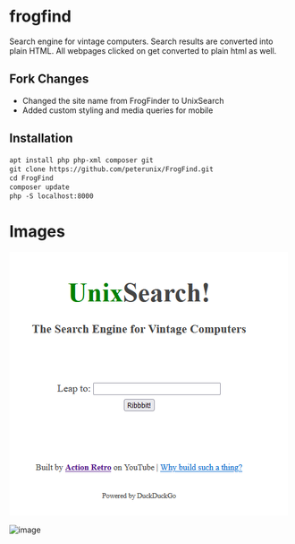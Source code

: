 # frogfind
Search engine for vintage computers. Search results are converted into plain HTML. All webpages clicked on get converted to plain html as well.

## Fork Changes
- Changed the site name from FrogFinder to UnixSearch
- Added custom styling and media queries for mobile

## Installation

```
apt install php php-xml composer git
git clone https://github.com/peterunix/FrogFind.git
cd FrogFind
composer update
php -S localhost:8000
```

# Images

![image](images/image.png)

![image](images/image1.png)
